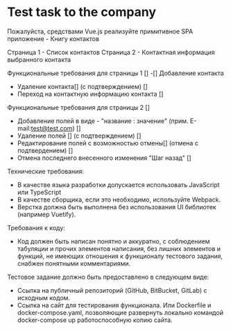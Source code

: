 # Test task to the company
Пожалуйста, средствами Vue.js реализуйте примитивное SPA приложение - Книгу контактов

Страница 1 - Список контактов
Страница 2 - Контактная информация выбранного контакта


Функциональные требования для страницы 1 []
   -[] Добавление контакта 
   - Удаление контакта[] (с подтверждением) []
   - Переход на контактную информацию контакта []

 
Функциональные требования для страницы 2 []
   - Добавление полей в виде - "название : значение" (прим. E-mail:test@test.com) []
   - Удаление полей [] (с подтверждением) []
   - Редактирование полей с возможностью отмены[] (отмена с подтвердением) []
   - Отмена последнего внесенного изменения "Шаг назад" []


Технические требования:
 - В качестве языка разработки допускается использовать JavaScript или TypeScript
 - В качестве сборщика, если это необходимо, используйте Webpack.
 - Верстка должна быть выполнена без использования UI библиотек (например Vuetify).

Требования к коду:
- Код должен быть написан понятно и аккуратно, с соблюдением табуляции и прочих элементов написания, без лишних элементов и функций, не имеющих отношения к функционалу тестового задания, снабжен понятными комментариями.

Тестовое задание должно быть предоставлено в следующем виде:
- Ссылка на публичный репозиторий (GitHub, BitBucket, GitLab) с исходным кодом.
- Ссылка на сайт для тестирования функционала. Или Dockerfile и docker-compose.yaml, позволяющие развернуть локально командой docker-compose up работоспособную копию сайта.

